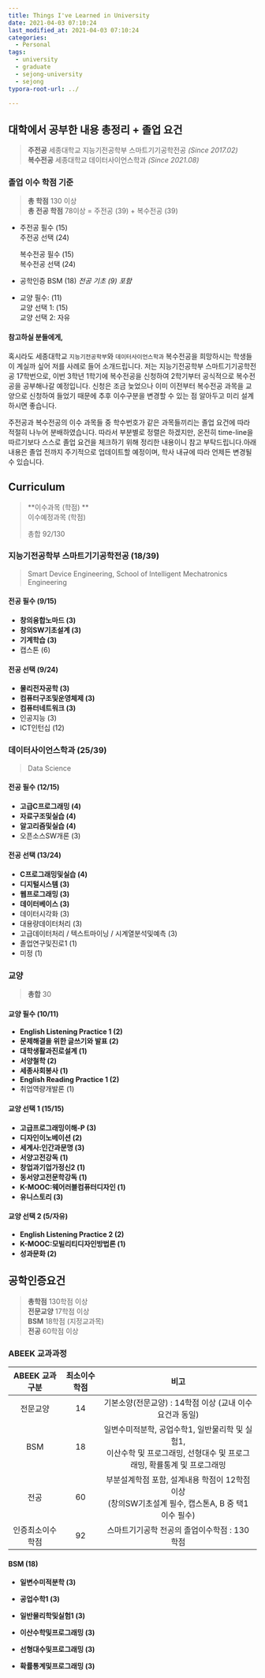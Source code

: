 ```yaml
---
title: Things I've Learned in University
date: 2021-04-03 07:10:24
last_modified_at: 2021-04-03 07:10:24
categories:
  - Personal
tags:
  - university
  - graduate
  - sejong-university
  - sejong
typora-root-url: ../

---
```




## 대학에서 공부한 내용 총정리 + 졸업 요건

> **주전공** 세종대학교 지능기전공학부 스마트기기공학전공 *(Since 2017.02)*  
> **복수전공** 세종대학교 데이터사이언스학과 *(Since 2021.08)*



### 졸업 이수 학점 기준

> **총 학점** 130 이상  
> **총 전공 학점** 78이상  = 주전공 (39) + 복수전공 (39)



- 주전공 필수 (15)  
  주전공 선택 (24)

  복수전공 필수 (15)  
  복수전공 선택 (24)

- 공학인증 BSM (18)  *전공 기초 (9) 포함*

- 교양 필수: (11)  
  교양 선택 1: (15)  
  교양 선택 2: 자유





#### 참고하실 분들에게,

 혹시라도 세종대학교 `지능기전공학부`와 `데이터사이언스학과` 복수전공을 희망하시는 학생들이 계실까 싶어 저를 사례로 들어 소개드립니다. 저는 지능기전공학부 스마트기기공학전공 17학번으로, 이번 3학년 1학기에 복수전공을 신청하여 2학기부터 공식적으로 복수전공을 공부해나갈 예정입니다. 신청은 조금 늦었으나 이미 이전부터 복수전공 과목을 교양으로 신청하여 들었기 때문에 추후 이수구분을 변경할 수 있는 점 알아두고 미리 설계하시면 좋습니다.

 주전공과 복수전공의 이수 과목들 중 학수번호가 같은 과목들끼리는 졸업 요건에 따라 적절히 나누어 분배하였습니다. 따라서 부분별로 정렬은 하겠지만, 온전히 time-line을 따르기보다 스스로 졸업 요건을 체크하기 위해 정리한 내용이니 참고 부탁드립니다.아래 내용은 졸업 전까지 주기적으로 업데이트할 예정이며, 학사 내규에 따라 언제든 변경될 수 있습니다.  





## **Curriculum**

> **이수과목 (학점) **  
> 이수예정과목 (학점)
>
> 총합 92/130



### 지능기전공학부 스마트기기공학전공 (18/39)

> Smart Device Engineering, School of Intelligent Mechatronics Engineering

#### 전공 필수 (9/15)

- **창의융합노마드 (3)**
- **창의SW기초설계 (3)**
- **기계학습 (3)**
- 캡스톤 (6)

#### 전공 선택 (9/24)

- **물리전자공학 (3)**
- **컴퓨터구조및운영체제 (3)**
- **컴퓨터네트워크 (3)**
- 인공지능 (3)
- ICT인턴십 (12)



### 데이터사이언스학과 (25/39)

> Data Science

#### 전공 필수 (12/15)

- **고급C프로그래밍 (4)**
- **자료구조및실습 (4)**
- **알고리즘및실습 (4)**
- 오픈소스SW개론 (3)

#### 전공 선택 (13/24)

- **C프로그래밍및실습 (4)**
- **디지털시스템 (3)**
- **웹프로그래밍 (3)**
- **데이터베이스 (3)**
- 데이터시각화 (3)
- 대용량데이터처리 (3)
- 고급데이터처리 / 텍스트마이닝 / 시계열분석및예측 (3)
- 졸업연구및진로1 (1)
- 미정 (1)





### 교양

> **총합** 30

#### 교양 필수 (10/11)

- **English Listening Practice 1 (2)**
- **문제해결을 위한 글쓰기와 발표 (2)**
- **대학생활과진로설계 (1)**
- **서양철학 (2)**
- **세종사회봉사 (1)**
- **English Reading Practice 1 (2)**
- 취업역량개발론 (1)

#### 교양 선택 1 (15/15)

- **고급프로그래밍이해-P (3)**
- **디자인이노베이션 (2)**
- **세계사:인간과문명 (3)**
- **서양고전강독 (1)**
- **창업과기업가정신2 (1)**
- **동서양고전문학강독 (1)**
- **K-MOOC:웨어러블컴퓨터디자인 (1)**
- **유니스토리 (3)**

#### 교양 선택 2 (5/자유)

- **English Listening Practice 2 (2)**
- **K-MOOC:모빌리티디자인방법론 (1)**
- **성과문화 (2)**





## 공학인증요건

> **총학점** 130학점 이상  
> **전문교양** 17학점 이상  
> **BSM** 18학점 (지정교과목)  
> **전공** 60학점 이상



### ABEEK 교과과정

|  ABEEK 교과구분  | 최소이수학점 |                             비고                             |
| :--------------: | :----------: | :----------------------------------------------------------: |
|     전문교양     |      14      |   기본소양(전문교양) : 14학점 이상 (교내 이수요건과 동일)    |
|       BSM        |      18      | 일변수미적분학, 공업수학1, 일반물리학 및 실험1,  <br />이산수학 및 프로그래밍, 선형대수 및 프로그래밍, 확률통계 및 프로그래밍 |
|       전공       |      60      | 부분설계학점 포함, 설계내용 학점이 12학점 이상 <br />(창의SW기초설계 필수, 캡스톤A, B 중 택1 이수 필수) |
| 인증최소이수학점 |      92      |         스마트기기공학 전공의 졸업이수학점 : 130학점         |



#### BSM (18)

- **일변수미적분학 (3)**

- **공업수학1 (3)**

- **일반물리학및실험1 (3)**

- **이산수학및프로그래밍 (3)**

- **선형대수및프로그래밍 (3)**

- **확률통계및프로그래밍 (3)**